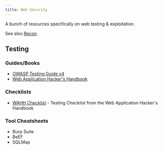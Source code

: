 ```yaml
---
title: Web Security
---
```


A bunch of resources specifically on web testing & exploitation.

See also [Recon](/security/recon).

## Testing ##

### Guides/Books ###

- [OWASP Testing Guide v4](/security/web/OTGv4.pdf)
- [Web Application Hacker's Handbook](https://amzn.to/2Jx3PMJ)

### Checklists ###

- [WAHH Checklist](/security/web/wahh) - Testing Checklist from the Web
  Application Hacker's Handbook

### Tool Cheatsheets ###

- Burp Suite
- BeEF
- SQLMap
